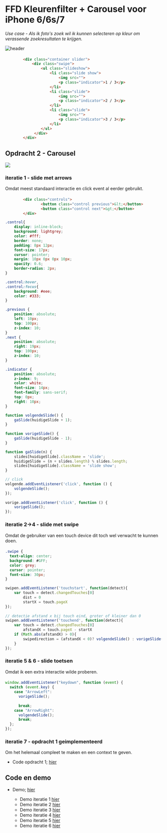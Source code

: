 # FFD Kleurenfilter + Carousel voor iPhone 6/6s/7
*Use case - Als ik foto's zoek wil ik kunnen selecteren op kleur om verassende zoekresultaten te krijgen.*

![header](https://danilomerea.github.io/frondesign/opdracht2/assets/a.jpg)

#### 
``` html
        <div class="container slider">
            <div class="swipe">
                <ul class="slideshow">
                    <li class="slide show">
                        <img src="">
                        <p class="indicator">1 / 3</p>
                    </li>
                    <li class="slide">
                        <img src="">
                        <p class="indicator">2 / 3</p>
                    </li>
                    <li class="slide">
                        <img src="">
                        <p class="indicator">3 / 3</p>
                    </li>
                </ul>
             </div>
        </div>
```

## Opdracht 2 - Carousel
![](#)
### iteratie 1  -  slide met arrows 
Omdat meest standaard interactie en click event al eerder gebruikt.

#### 
``` html
        <div class="controls">
                <button class="control previous">&lt;</button>
                <button class="control next">&gt;</button>
        </div>
```

``` css 
.control{
    display: inline-block;
    background: lightgrey;
    color: #fff;
    border: none;
    padding: 8px 12px;
    font-size: 17px;
    cursor: pointer;
    margin: 10px 0px 0px 10px;
    opacity: 0.6;
    border-radius: 2px;
}

.control:hover,
.control:focus{
    background: #eee;
    color: #333;
}

.previous {
    position: absolute;
    left: 10px;
    top: 100px;
    z-index: 10;
}
.next {
    position: absolute;
    right: 19px;
    top: 100px;
    z-index: 10;
}

.indicator {
    position: absolute;
    z-index: 9;
    color: white;
    font-size: 14px;
    font-family: sans-serif;
    top: 0px;
    right: 10px;
}
```

``` javascript 
function volgendeSlide() {
	gaSlide(huidigeSlide + 1);
}
 
function vorigeSlide() {
	gaSlide(huidigeSlide - 1);
}

function gaSlide(n) {
	slides[huidigeSlide].className = 'slide';
	huidigeSlide = (n + slides.length) % slides.length;
	slides[huidigeSlide].className = 'slide show';
}

// click
volgende.addEventListener('click', function () {
    volgendeSlide();
});
 
vorige.addEventListener('click', function () {
    vorigeSlide();
});
```

### iteratie 2->4  -  slide met swipe
Omdat de gebruiker van een touch device dit toch wel verwacht te kunnen doen.

#### 
``` css 
.swipe {
  text-align: center;
  background: #GFF;
  color: grey;
  cursor: pointer;
  font-size: 30px;
}
```

``` javascript 
swipen.addEventListener('touchstart', function(detect){
    var touch = detect.changedTouches[0]
        dist = 0
        startX = touch.pageX
});
  
// detectie afstand x bij touch eind, groter of kleiner dan 0
swipen.addEventListener('touchend', function(detect){
    var touch = detect.changedTouches[0]
        afstandX = touch.pageX - startX
    if (Math.abs(afstandX) > 0){
        swipedirection = (afstandX < 0)? volgendeSlide() : vorigeSlide();
    }
});
```

### iteratie 5 & 6  -  slide toetsen
Omdat ik een extra interactie wilde proberen.

#### 
``` javascript 
window.addEventListener("keydown", function (event) {
  switch (event.key) {
    case "ArrowLeft":
      vorigeSlide();
          
      break;
    case "ArrowRight":
      volgendeSlide();
      break;
  };
});
```

### iteratie 7  -  opdracht 1 geimplementeerd
Om het helemaal compleet te maken en een context te geven.

+ Code opdracht 1; [hier](https://github.com/danilomerea/frondesign/tree/master/opdracht1)

## Code en demo
+ Demo; [hier](https://danilomerea.github.io/frondesign/opdracht2/v7/)

  + Demo iteratie 1 [hier](https://danilomerea.github.io/frondesign/opdracht2/v1/)
  + Demo iteratie 2 [hier](https://danilomerea.github.io/frondesign/opdracht2/v2/)
  + Demo iteratie 3 [hier](https://danilomerea.github.io/frondesign/opdracht2/v3/)
  + Demo iteratie 4 [hier](https://danilomerea.github.io/frondesign/opdracht2/v4/)
  + Demo iteratie 5 [hier](https://danilomerea.github.io/frondesign/opdracht2/v5/)
  + Demo iteratie 6 [hier](https://danilomerea.github.io/frondesign/opdracht2/v6/)


